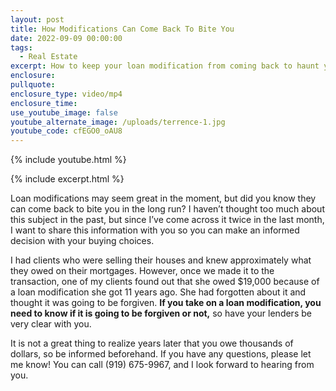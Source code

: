 ```yaml
---
layout: post
title: How Modifications Can Come Back To Bite You
date: 2022-09-09 00:00:00
tags:
  - Real Estate
excerpt: How to keep your loan modification from coming back to haunt you.
enclosure:
pullquote:
enclosure_type: video/mp4
enclosure_time:
use_youtube_image: false
youtube_alternate_image: /uploads/terrence-1.jpg
youtube_code: cfEGO0_oAU8
---
```

{% include youtube.html %}

{% include excerpt.html %}

Loan modifications may seem great in the moment, but did you know they can come back to bite you in the long run? I haven’t thought too much about this subject in the past, but since I’ve come across it twice in the last month, I want to share this information with you so you can make an informed decision with your buying choices.&nbsp;

I had clients who were selling their houses and knew approximately what they owed on their mortgages. However, once we made it to the transaction, one of my clients found out that she owed $19,000 because of a loan modification she got 11 years ago. She had forgotten about it and thought it was going to be forgiven. **If you take on a loan modification, you need to know if it is going to be forgiven or not,** so have your lenders be very clear with you.&nbsp;

It is not a great thing to realize years later that you owe thousands of dollars, so be informed beforehand. If you have any questions, please let me know\! You can call (919) 675-9967, and I look forward to hearing from you.